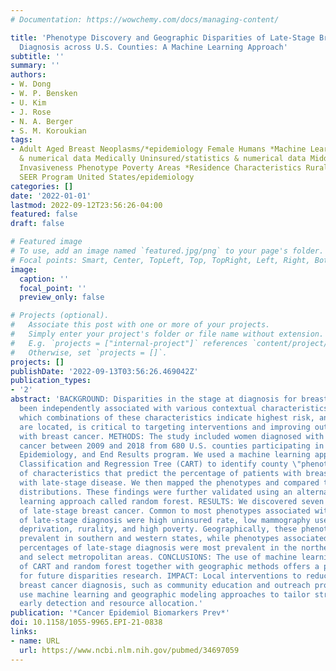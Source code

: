 ```yaml
---
# Documentation: https://wowchemy.com/docs/managing-content/

title: 'Phenotype Discovery and Geographic Disparities of Late-Stage Breast Cancer
  Diagnosis across U.S. Counties: A Machine Learning Approach'
subtitle: ''
summary: ''
authors:
- W. Dong
- W. P. Bensken
- U. Kim
- J. Rose
- N. A. Berger
- S. M. Koroukian
tags:
- Adult Aged Breast Neoplasms/*epidemiology Female Humans *Machine Learning Mammography/statistics
  & numerical data Medically Uninsured/statistics & numerical data Middle Aged Neoplasm
  Invasiveness Phenotype Poverty Areas *Residence Characteristics Rural Population
  SEER Program United States/epidemiology
categories: []
date: '2022-01-01'
lastmod: 2022-09-12T23:56:26-04:00
featured: false
draft: false

# Featured image
# To use, add an image named `featured.jpg/png` to your page's folder.
# Focal points: Smart, Center, TopLeft, Top, TopRight, Left, Right, BottomLeft, Bottom, BottomRight.
image:
  caption: ''
  focal_point: ''
  preview_only: false

# Projects (optional).
#   Associate this post with one or more of your projects.
#   Simply enter your project's folder or file name without extension.
#   E.g. `projects = ["internal-project"]` references `content/project/deep-learning/index.md`.
#   Otherwise, set `projects = []`.
projects: []
publishDate: '2022-09-13T03:56:26.469042Z'
publication_types:
- '2'
abstract: 'BACKGROUND: Disparities in the stage at diagnosis for breast cancer have
  been independently associated with various contextual characteristics. Understanding
  which combinations of these characteristics indicate highest risk, and where they
  are located, is critical to targeting interventions and improving outcomes for patients
  with breast cancer. METHODS: The study included women diagnosed with invasive breast
  cancer between 2009 and 2018 from 680 U.S. counties participating in the Surveillance,
  Epidemiology, and End Results program. We used a machine learning approach called
  Classification and Regression Tree (CART) to identify county \"phenotypes,\" combinations
  of characteristics that predict the percentage of patients with breast cancer presenting
  with late-stage disease. We then mapped the phenotypes and compared their geographic
  distributions. These findings were further validated using an alternate machine
  learning approach called random forest. RESULTS: We discovered seven phenotypes
  of late-stage breast cancer. Common to most phenotypes associated with high risk
  of late-stage diagnosis were high uninsured rate, low mammography use, high area
  deprivation, rurality, and high poverty. Geographically, these phenotypes were most
  prevalent in southern and western states, while phenotypes associated with lower
  percentages of late-stage diagnosis were most prevalent in the northeastern states
  and select metropolitan areas. CONCLUSIONS: The use of machine learning methods
  of CART and random forest together with geographic methods offers a promising avenue
  for future disparities research. IMPACT: Local interventions to reduce late-stage
  breast cancer diagnosis, such as community education and outreach programs, can
  use machine learning and geographic modeling approaches to tailor strategies for
  early detection and resource allocation.'
publication: '*Cancer Epidemiol Biomarkers Prev*'
doi: 10.1158/1055-9965.EPI-21-0838
links:
- name: URL
  url: https://www.ncbi.nlm.nih.gov/pubmed/34697059
---
```

